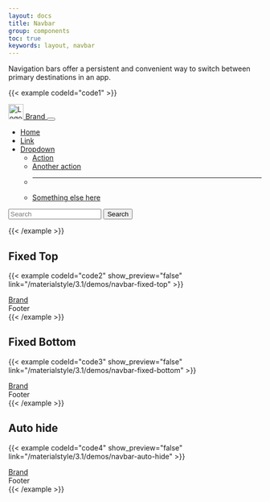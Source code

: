 ```yaml
---
layout: docs
title: Navbar
group: components
toc: true
keywords: layout, navbar
---
```


<p class="fs-4 ms-0 mb-4 page-description">
  Navigation bars offer a persistent and convenient way to switch between primary destinations in an app.
</p>

{{< example codeId="code1" >}}
<nav class="navbar navbar-expand-xl bg-primary">
  <div class="container-fluid">
    <a class="navbar-brand" href="#">
      <img src="/materialstyle/assets/images/MSIconNewColorV2.svg" alt="Logo" style="width:30px; height:30px;">
      Brand
    </a>
    <button class="navbar-toggler" type="button" data-bs-toggle="collapse"
            data-bs-target="#navbarSupportedContent" aria-controls="navbarSupportedContent"
            aria-expanded="false"
            aria-label="Toggle navigation">
      <span class="navbar-toggler-icon"></span>
    </button>
    <div class="collapse navbar-collapse" id="navbarSupportedContent">
      <ul class="navbar-nav me-auto mb-2 mb-lg-0">
        <li class="nav-item">
          <a class="nav-link active" aria-current="page" href="#">Home</a>
        </li>
        <li class="nav-item">
          <a class="nav-link" href="#">Link</a>
        </li>
        <li class="nav-item dropdown">
          <a class="nav-link dropdown-toggle" href="#" id="navbarDropdown" role="button"
             data-bs-toggle="dropdown"
             aria-expanded="false">
            Dropdown
          </a>
          <ul class="dropdown-menu" aria-labelledby="navbarDropdown">
            <li><a class="dropdown-item" href="#">Action</a></li>
            <li><a class="dropdown-item" href="#">Another action</a></li>
            <li>
              <hr class="dropdown-divider">
            </li>
            <li><a class="dropdown-item" href="#">Something else here</a></li>
          </ul>
        </li>
      </ul>
      <form class="d-flex" role="search">
        <input class="form-control me-2" type="search" placeholder="Search" aria-label="Search" autocomplete="off">
        <button class="btn btn-warning" type="button">Search</button>
      </form>
    </div>
  </div>
</nav>
{{< /example >}}

## Fixed Top

{{< example codeId="code2" show_preview="false" link="/materialstyle/3.1/demos/navbar-fixed-top" >}}
<!DOCTYPE html>
<html>
<head>
  <!-- Required meta tags -->
  <meta charset="utf-8">
  <meta name="viewport" content="width=device-width, initial-scale=1, shrink-to-fit=no">

  <!-- Material Style CSS -->
  <link rel="stylesheet"
        href="https://cdn.jsdelivr.net/npm/@materialstyle/materialstyle@3.1.0-alpha1/dist/css/materialstyle.min.css">

  <title>Material Style</title>
</head>
<body>

<!-- Navbar -->
<nav class="navbar navbar-expand-sm bg-primary fixed-top">
  <div class="container-fluid">
    <a class="navbar-brand d-flex align-items-center" href="javascript:">
      <i class="bi bi-star-fill me-2"></i>Brand
    </a>
  </div>
</nav>

<div class="container-fluid p-2" style="margin-top: var(--navbar-fixed-height);">

  <!-- Your content here -->

</div>

<!-- Footer -->
<footer class="bg-dark text-white p-3">
  Footer
</footer>

<!-- Popper JS -->
<script src="https://cdn.jsdelivr.net/npm/@popperjs/core@2.10.2/dist/umd/popper.min.js"
        integrity="sha384-7+zCNj/IqJ95wo16oMtfsKbZ9ccEh31eOz1HGyDuCQ6wgnyJNSYdrPa03rtR1zdB"
        crossorigin="anonymous"></script>

<!-- Material Style JS -->
<script src="https://cdn.jsdelivr.net/npm/@materialstyle/materialstyle@3.1.0-alpha1/dist/js/materialstyle.min.js"></script>

</body>
</html>
{{< /example >}}

## Fixed Bottom

{{< example codeId="code3" show_preview="false" link="/materialstyle/3.1/demos/navbar-fixed-bottom" >}}
<!DOCTYPE html>
<html>
<head>
  <!-- Required meta tags -->
  <meta charset="utf-8">
  <meta name="viewport" content="width=device-width, initial-scale=1, shrink-to-fit=no">

  <!-- Material Style CSS -->
  <link rel="stylesheet"
        href="https://cdn.jsdelivr.net/npm/@materialstyle/materialstyle@3.1.0-alpha1/dist/css/materialstyle.min.css">

  <title>Material Style</title>
</head>
<body>

<!-- Navbar -->
<nav class="navbar navbar-expand-sm bg-primary fixed-bottom">
  <div class="container-fluid">
    <a class="navbar-brand d-flex align-items-center" href="javascript:">
      <i class="bi bi-star-fill me-2"></i>Brand
    </a>
  </div>
</nav>

<div class="container-fluid p-2">

  <!-- Your content here -->

</div>

<!-- Footer -->
<footer class="bg-dark text-white p-3" style="margin-bottom: var(--navbar-fixed-height);">
  Footer
</footer>

<!-- Popper JS -->
<script src="https://cdn.jsdelivr.net/npm/@popperjs/core@2.10.2/dist/umd/popper.min.js"
        integrity="sha384-7+zCNj/IqJ95wo16oMtfsKbZ9ccEh31eOz1HGyDuCQ6wgnyJNSYdrPa03rtR1zdB"
        crossorigin="anonymous"></script>

<!-- Material Style JS -->
<script src="https://cdn.jsdelivr.net/npm/@materialstyle/materialstyle@3.1.0-alpha1/dist/js/materialstyle.min.js"></script>

</body>
</html>
{{< /example >}}

## Auto hide

{{< example codeId="code4" show_preview="false" link="/materialstyle/3.1/demos/navbar-auto-hide" >}}
<!DOCTYPE html>
<html>
<head>
  <!-- Required meta tags -->
  <meta charset="utf-8">
  <meta name="viewport" content="width=device-width, initial-scale=1, shrink-to-fit=no">

  <!-- Material Style CSS -->
  <link rel="stylesheet"
        href="https://cdn.jsdelivr.net/npm/@materialstyle/materialstyle@3.1.0-alpha1/dist/css/materialstyle.min.css">

  <title>Material Style</title>
</head>
<body>

<!-- Navbar -->
<nav class="navbar navbar-expand-sm bg-primary fixed-top auto-hide">
  <div class="container-fluid">
    <a class="navbar-brand d-flex align-items-center" href="javascript:">
      <i class="bi bi-star-fill me-2"></i>Brand
    </a>
  </div>
</nav>

<div class="container-fluid p-2" style="margin-top: var(--navbar-fixed-height);">

  <!-- Your content here -->

</div>

<!-- Footer -->
<footer class="bg-dark text-white p-3">
  Footer
</footer>

<!-- Popper JS -->
<script src="https://cdn.jsdelivr.net/npm/@popperjs/core@2.10.2/dist/umd/popper.min.js"
        integrity="sha384-7+zCNj/IqJ95wo16oMtfsKbZ9ccEh31eOz1HGyDuCQ6wgnyJNSYdrPa03rtR1zdB"
        crossorigin="anonymous"></script>

<!-- Material Style JS -->
<script src="https://cdn.jsdelivr.net/npm/@materialstyle/materialstyle@3.1.0-alpha1/dist/js/materialstyle.min.js"></script>

</body>
</html>
{{< /example >}}
